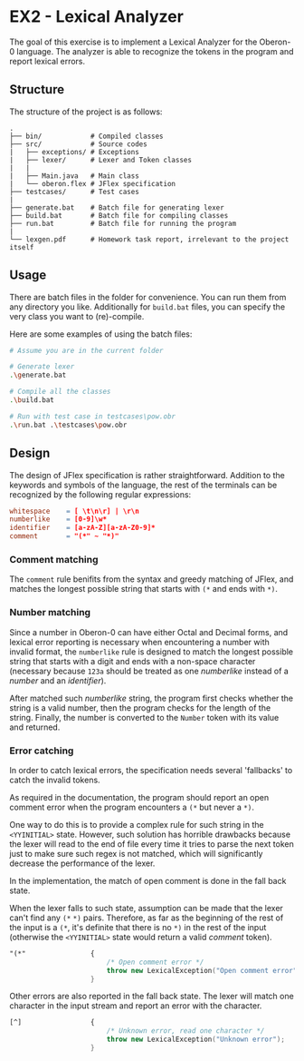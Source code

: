 # EX2 - Lexical Analyzer

The goal of this exercise is to implement a Lexical Analyzer for the Oberon-0 language. The analyzer is able to recognize the tokens in the program and report lexical errors.

## Structure

The structure of the project is as follows:

```text
.
├── bin/            # Compiled classes
├── src/            # Source codes
|   ├── exceptions/ # Exceptions
|   ├── lexer/      # Lexer and Token classes
|   |
|   ├── Main.java   # Main class
|   └── oberon.flex # JFlex specification
├── testcases/      # Test cases
|
├── generate.bat    # Batch file for generating lexer
├── build.bat       # Batch file for compiling classes
├── run.bat         # Batch file for running the program
|
└── lexgen.pdf      # Homework task report, irrelevant to the project itself
```

## Usage

There are batch files in the folder for convenience. You can run them from any directory you like. Additionally for `build.bat` files, you can specify the very class you want to (re)-compile.

Here are some examples of using the batch files:

```bash
# Assume you are in the current folder

# Generate lexer
.\generate.bat

# Compile all the classes
.\build.bat

# Run with test case in testcases\pow.obr
.\run.bat .\testcases\pow.obr
```

## Design

The design of JFlex specification is rather straightforward. Addition to the keywords and symbols of the language, the rest of the terminals can be recognized by the following regular expressions:

```flex
whitespace    = [ \t\n\r] | \r\n
numberlike    = [0-9]\w*
identifier    = [a-zA-Z][a-zA-Z0-9]*
comment       = "(*" ~ "*)"
```

### Comment matching

The `comment` rule benifits from the syntax and greedy matching of JFlex, and matches the longest possible string that starts with `(*` and ends with `*)`.

### Number matching

Since a number in Oberon-0 can have either Octal and Decimal forms, and lexical error reporting is necessary when encountering a number with invalid format, the `numberlike` rule is designed to match the longest possible string that starts with a digit and ends with a non-space character (necessary because `123a` should be treated as one *numberlike* instead of a *number* and an *identifier*).

After matched such *numberlike* string, the program first checks whether the string is a valid number, then the program checks for the length of the string. Finally, the number is converted to the `Number` token with its value and returned.

### Error catching

In order to catch lexical errors, the specification needs several 'fallbacks' to catch the invalid tokens.

As required in the documentation, the program should report an open comment error when the program encounters a `(*` but never a `*)`.

One way to do this is to provide a complex rule for such string in the `<YYINITIAL>` state. However, such solution has horrible drawbacks because the lexer will read to the end of file every time it tries to parse the next token just to make sure such regex is not matched, which will significantly decrease the performance of the lexer.

In the implementation, the match of open comment is done in the fall back state.

When the lexer falls to such state, assumption can be made that the lexer can't find any `(*` `*)` pairs. Therefore, as far as the beginning of the rest of the input is a `(*`, it's definite that there is no `*)` in the rest of the input (otherwise the `<YYINITIAL>` state would return a valid *comment* token).

```flex
"(*"                {
                        /* Open comment error */
                        throw new LexicalException("Open comment error");
                    }
```

Other errors are also reported in the fall back state. The lexer will match one character in the input stream and report an error with the character.

```flex
[^]                 {
                        /* Unknown error, read one character */
                        throw new LexicalException("Unknown error");
                    }
```
